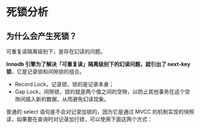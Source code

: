 # 死锁分析

## 为什么会产生死锁？

可重复读隔离级别下，是存在幻读的问题。

**Innodb 引擎为了解决「可重复读」隔离级别下的幻读问题，就引出了 next-key 锁**，它是记录锁和间隙锁的组合。

- Record Lock，记录锁，锁的是记录本身；
- Gap Lock，间隙锁，锁的就是两个值之间的空隙，以防止其他事务在这个空隙间插入新的数据，从而避免幻读现象。

普通的 select 语句是不会对记录加锁的，因为它是通过 MVCC 的机制实现的快照读，如果要在查询时对记录加行锁，可以使用下面这两个方式：
